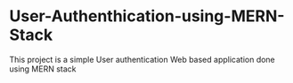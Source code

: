 # User-Authenthication-using-MERN-Stack
This project is a simple User authentication Web based application done using MERN stack

